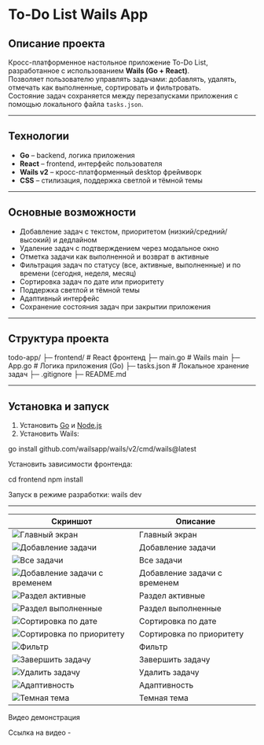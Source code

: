 # To-Do List Wails App

## Описание проекта
Кросс-платформенное настольное приложение To-Do List, разработанное с использованием **Wails (Go + React)**.  
Позволяет пользователю управлять задачами: добавлять, удалять, отмечать как выполненные, сортировать и фильтровать.  
Состояние задач сохраняется между перезапусками приложения с помощью локального файла `tasks.json`.

---

## Технологии
- **Go** – backend, логика приложения
- **React** – frontend, интерфейс пользователя
- **Wails v2** – кросс-платформенный desktop фреймворк
- **CSS** – стилизация, поддержка светлой и тёмной темы

---

## Основные возможности
- Добавление задач с текстом, приоритетом (низкий/средний/высокий) и дедлайном  
- Удаление задач с подтверждением через модальное окно  
- Отметка задачи как выполненной и возврат в активные  
- Фильтрация задач по статусу (все, активные, выполненные) и по времени (сегодня, неделя, месяц)  
- Сортировка задач по дате или приоритету  
- Поддержка светлой и тёмной темы  
- Адаптивный интерфейс  
- Сохранение состояния задач при закрытии приложения

---

## Структура проекта
todo-app/
├─ frontend/ # React фронтенд
├─ main.go # Wails main
├─ App.go # Логика приложения (Go)
├─ tasks.json # Локальное хранение задач
├─ .gitignore
├─ README.md


---

## Установка и запуск
1. Установить [Go](https://go.dev/) и [Node.js](https://nodejs.org/)
2. Установить Wails:

go install github.com/wailsapp/wails/v2/cmd/wails@latest

Установить зависимости фронтенда:

cd frontend
npm install

Запуск в режиме разработки:
wails dev

---

| Скриншот | Описание |
|----------|----------|
| ![Главный экран](https://raw.githubusercontent.com/aruYermek/todo/master/screenshots/main-page.png) | Главный экран |
| ![Добавление задачи](https://raw.githubusercontent.com/aruYermek/todo/master/screenshots/enter-todo.png) | Добавление задачи |
| ![Все задачи](https://raw.githubusercontent.com/aruYermek/todo/master/screenshots/add-todo.png) | Все задачи |
| ![Добавление задачи с временем](https://raw.githubusercontent.com/aruYermek/todo/master/screenshots/enter-todo-withtime.png) | Добавление задачи с временем |
| ![Раздел активные](https://raw.githubusercontent.com/aruYermek/todo/master/screenshots/active.png) | Раздел активные |
| ![Раздел выполненные](https://raw.githubusercontent.com/aruYermek/todo/master/screenshots/done.png) | Раздел выполненные |
| ![Сортировка по дате](https://raw.githubusercontent.com/aruYermek/todo/master/screenshots/sorting-date.png) | Сортировка по дате |
| ![Сортировка по приоритету](https://raw.githubusercontent.com/aruYermek/todo/master/screenshots/sorting-degree.png) | Сортировка по приоритету |
| ![Фильтр](https://raw.githubusercontent.com/aruYermek/todo/master/screenshots/filter.png) | Фильтр |
| ![Завершить задачу](https://raw.githubusercontent.com/aruYermek/todo/master/screenshots/todo-done.png) | Завершить задачу |
| ![Удалить задачу](https://raw.githubusercontent.com/aruYermek/todo/master/screenshots/delete.png) | Удалить задачу |
| ![Адаптивность](https://raw.githubusercontent.com/aruYermek/todo/master/screenshots/responsive.png) | Адаптивность |
| ![Темная тема](https://raw.githubusercontent.com/aruYermek/todo/master/screenshots/dark.png) | Темная тема |




Видео демонстрация

Ссылка на видео - 



